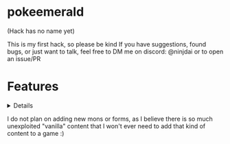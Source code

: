 # pokeemerald
(Hack has no name yet)

This is my first hack, so please be kind
If you have suggestions, found bugs, or just want to talk, feel free to DM me on discord: @ninjdai or to open an issue/PR

# Features
<details>
    ## Already in the hack
    * RHH's pokeemerald expansion
        - Roster goes up to Gen 8, including items
        - Battle mechanics such as megas, S/P split, fairy type...
        - New Exp Share
        - For more info, check out [their github](https://github.com/rh-hideout/pokeemerald-expansion)
    * SIDEWAYS STAIRS :OOOOOO [by ghoulslash](https://www.pokecommunity.com/showthread.php?p=10175618)
    * Bigger bag (Up to 999 of each item)

    ## WIP
    * Brand new region of ???????

    ## For the future
    * D/N System with adapted encounters
    * Every pokemon obtainable, including mythicals/legendaries
</details>

I do not plan on adding new mons or forms, as I believe there is so much unexploited "vanilla" content that I won't ever need to add that kind of content to a game :)
